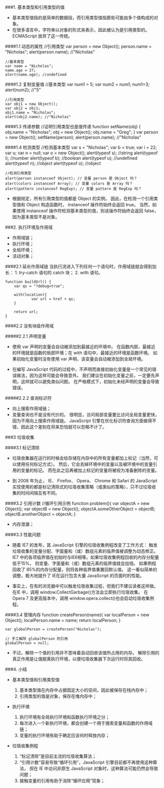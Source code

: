 ###1. 基本类型和引用类型的值
- 基本类型值指的是简单的数据段，而引用类型值指那些可能由多个值构成的对象。
- 在很多语言中，字符串以对象的形式来表示，因此被认为是引用类型的。ECMAScript 放弃了这一传统。

####1.1 动态的属性
	//引用类型
	var person = new Object();
	person.name = "Nicholas";
	alert(person.name); //"Nicholas"

	//基本类型
	var name = "Nicholas";
	name.age = 27;
	alert(name.age); //undefined

####1.2 复制变量值
	//基本类型
	var num1 = 5;
	var num2 = num1;
	num1=3;
	alert(num2); //"5"

	//引用类型
	var obj1 = new Object();
	var obj2 = obj1;
	obj1.name = "Nicholas";
	alert(obj2.name); //"Nicholas"

####1.3 传递参数
	//证明引用类型也是值传递
	function setName(obj) {
	    obj.name = "Nicholas";
	    obj = new Object();
	    obj.name = "Greg";
	}
	var person = new Object();
	setName(person);
	alert(person.name); //"Nicholas"

####1.4 检测类型
	//检测基本类型
	var s = "Nicholas";
	var b = true;
	var i = 22;
	var u;
	var n = null;
	var o = new Object();
	alert(typeof s); //string
	alert(typeof i); //number
	alert(typeof b); //boolean
	alert(typeof u); //undefined
	alert(typeof n); //object
	alert(typeof o); //object

	//检测引用类型
	alert(person instanceof Object); // 变量 person 是 Object 吗？
	alert(colors instanceof Array); // 变量 colors 是 Array 吗？
	alert(pattern instanceof RegExp); // 变量 pattern 是 RegExp 吗？	

- 根据规定，所有引用类型的值都是 Object 的实例。
因此，在检测一个引用类型值和 Object 构造函数时， instanceof 操作符始终会返回 true。
当然，如果使用 instanceof 操作符检测基本类型的值，则该操作符始终会返回 false，因为基本类型不是对象。

###2. 执行环境及作用域
- 作用域链；
- 执行环境；
- 全局环境；
- 活动对象；

####2.1 延长作用域链
	当执行流进入下列任何一个语句时，作用域链就会得到加长：
	1. try-catch 语句的 catch 块；
	2. with 语句。

	function buildUrl() {
	    var qs = "?debug=true";

	    with(location){
	            var url = href + qs;
	    }

	    return url;
	}

####2.2 没有块级作用域

#####2.2.1 声明变量
- 使用 var 声明的变量会自动被添加到最接近的环境中。
在函数内部，最接近的环境就是函数的局部环境；在 with 语句中，最接近的环境是函数环境。
如果初始化变量时没有使用 var 声明，该变量会自动被添加到全局环境。

- 在编写 JavaScript 代码的过程中，不声明而直接初始化变量是一个常见的错误做法，因为这样可能会导致意外。
我们建议在初始化变量之前，一定要先声明，这样就可以避免类似问题。
在严格模式下，初始化未经声明的变量会导致错误。

#####2.2.2 查询标识符
- 向上搜索作用域链；
- 变量查询也不是没有代价的。
很明显，访问局部变量要比访问全局变量更快，因为不用向上搜索作用域链。 
JavaScript 引擎在优化标识符查询方面做得不错，因此这个差别在将来恐怕就可以忽略不计了。

###3 垃圾收集

####3.1 标记清除
- 垃圾收集器在运行的时候会给存储在内存中的所有变量都加上标记（当然，可以使用任何标记方式）。
然后，它会去掉环境中的变量以及被环境中的变量引用的变量的标记。
而在此之后再被加上标记的变量将被视为准备删除的变量。

- 到 2008 年为止， IE、 Firefox、 Opera、 Chrome 和 Safari 的 JavaScript 
实现使用的都是标记清除式的垃圾收集策略（或类似的策略），只不过垃圾收集的时间间隔互有不同。

####3.2 引用计数
	//循环引用示例
	function problem(){
	    var objectA = new Object();
	    var objectB = new Object();
	    objectA.someOtherObject = objectB;
	    objectB.anotherObject = objectA;
	}

- 内存泄漏；

####3.3 性能问题
- 随着 IE7 的发布，其 JavaScript 引擎的垃圾收集例程改变了工作方式：
触发垃圾收集的变量分配、字面量和（或）数组元素的临界值被调整为动态修正。
IE7 中的各项临界值在初始时与IE6相等。如果垃圾收集例程回收的内存分配量低于15%，
则变量、字面量和（或）数组元素的临界值就会加倍。
如果例程回收了 85%的内存分配量，则将各种临界值重置回默认值。
这一看似简单的调整，极大地提升了 IE在运行包含大量 JavaScript 的页面时的性能。

- 事实上，在有的浏览器中可以触发垃圾收集过程，但我们不建议读者这样做。
在IE 中，调用 window.CollectGarbage()方法会立即执行垃圾收集。
在 Opera 7 及更高版本中，调用 window.opera.collect()也会启动垃圾收集例程。

####3.4 管理内存
	function createPerson(name){
	    var localPerson = new Object();
	    localPerson.name = name;
	    return localPerson;
	}

	var globalPerson = createPerson("Nicholas");

	// 手工解除 globalPerson 的引用	
	globalPerson = null;

- 不过，解除一个值的引用并不意味着自动回收该值所占用的内存。
解除引用的真正作用是让值脱离执行环境，以便垃圾收集器下次运行时将其回收。

###4. 小结
- 基本类型值和引用类型值
	1. 基本类型值在内存中占据固定大小的空间，因此被保存在栈内存中；
	2. 引用类型的值是对象，保存在堆内存中；

- 执行环境
	1. 执行环境有全局执行环境和函数执行环境之分；
	2. 每次进入一个新执行环境，都会创建一个用于搜索变量和函数的作用域链；
	3. 变量的执行环境有助于确定应该何时释放内存；

- 垃圾收集例程
	1. “标记清除”是目前主流的垃圾收集算法；
	2. “引用计数”容易导致“循环引用”，JavaScript 引擎目前都不再使用这种算法，
	但在 IE 中访问非原生 JavaScript 对象时，这种算法可能仍然会导致问题；
	3. 接触变量的引用有助于消除“循环应用”现象；

